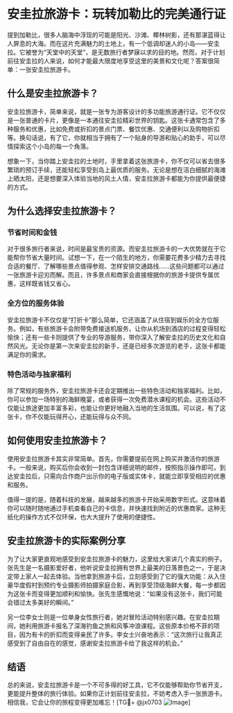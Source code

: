 # 安圭拉旅游卡：玩转加勒比的完美通行证

提到加勒比，很多人脑海中浮现的可能是阳光、沙滩、椰林树影，还有那湛蓝得让人屏息的大海。而在这片充满魅力的土地上，有一个低调却迷人的小岛——安圭拉。它被誉为“天堂中的天堂”，是无数旅行者梦寐以求的目的地。然而，对于计划前往安圭拉的人来说，如何才能最大限度地享受这里的美景和文化呢？答案很简单：一张安圭拉旅游卡。

## 什么是安圭拉旅游卡？

安圭拉旅游卡，简单来说，就是一张专为游客设计的多功能旅游通行证。它不仅仅是一张普通的卡片，更像是一本通往安圭拉精彩世界的钥匙。这张卡通常包含了多种服务和优惠，比如免费或折扣的景点门票、餐饮优惠、交通便利以及购物折扣等。换句话说，有了它，你就相当于拥有了一个贴身的导游和贴心的助手，可以尽情探索这个小岛的每一个角落。

想象一下，当你踏上安圭拉的土地时，手里拿着这张旅游卡，你不仅可以省去很多繁琐的预订手续，还能轻松享受到岛上最优质的服务。无论是想在洁白细腻的海滩上晒太阳，还是想要深入体验当地的风土人情，安圭拉旅游卡都能为你提供最便捷的方式。

## 为什么选择安圭拉旅游卡？

### 节省时间和金钱

对于很多旅行者来说，时间是最宝贵的资源。而安圭拉旅游卡的一大优势就在于它能帮你节省大量时间。试想一下，在一个陌生的地方，你需要花费多少精力去寻找合适的餐厅、了解哪些景点值得参观、怎样安排交通路线……这些问题都可以通过一张旅游卡迎刃而解。而且，许多景点和商家会直接根据你的旅游卡提供专属优惠，这样既省钱又省心。

### 全方位的服务体验

安圭拉旅游卡不仅仅是“打折卡”那么简单，它还涵盖了从住宿到娱乐的全方位服务。例如，有些旅游卡会附带免费接送机服务，让你从机场到酒店的过程变得轻松愉快；还有一些卡则提供了专业的导游服务，带你深入了解安圭拉的历史文化和自然风光。无论你是第一次来安圭拉的新手，还是已经多次游览的老手，这张卡都能满足你的需求。

### 特色活动与独家福利

除了常规的服务外，安圭拉旅游卡还会定期推出一些特色活动和独家福利。比如，你可以参加一场特别的海鲜晚宴，或者获得一次免费潜水课程的机会。这些活动不仅能让旅途更加丰富多彩，也能让你更好地融入当地的生活氛围。可以说，有了这张卡，你不仅能玩得开心，还能玩得与众不同。

## 如何使用安圭拉旅游卡？

使用安圭拉旅游卡其实非常简单。首先，你需要提前在网上购买并激活你的旅游卡。一般来说，购买后你会收到一封包含详细说明的邮件，按照指示操作即可。到达安圭拉后，只需向合作商户出示你的电子版或实体卡，就能立即享受相应的优惠和服务。

值得一提的是，随着科技的发展，越来越多的旅游卡开始采用数字形式。这意味着你可以随时随地通过手机查看自己的卡信息，并快速找到附近的优惠商家。这种无纸化的操作方式不仅环保，也大大提升了使用的便捷性。

## 安圭拉旅游卡的实际案例分享

为了让大家更直观地感受到安圭拉旅游卡的魅力，这里给大家讲几个真实的例子。张先生是一名摄影爱好者，他听说安圭拉拥有世界上最美的日落景色之一，于是决定带上家人一起去体验。当他拿到旅游卡后，立刻感受到了它的强大功能：从入住豪华度假村到预约专业摄影师拍摄家庭合影，再到享受顶级海鲜大餐，每一步都因为这张卡而变得更加顺利和愉快。张先生感慨地说：“如果没有这张卡，我们可能会错过太多美好的瞬间。”

另一位李女士则是一位单身女性旅行者，她对冒险活动特别感兴趣。在安圭拉期间，她利用旅游卡报名了深海钓鱼之旅和风筝冲浪课程。这些原本价格不菲的项目，因为有卡的折扣而变得亲民了许多。李女士兴奋地表示：“这次旅行让我真正感受到了自由自在的感觉，感谢安圭拉旅游卡给了我这样的机会。”

## 结语

总的来说，安圭拉旅游卡是一个不可多得的好工具，它不仅能够帮助你节省开支，更能提升整体的旅行体验。如果你正计划前往安圭拉，不妨考虑入手一张旅游卡。相信我，它会让你的旅程变得更加难忘！[TG💪+ @jx0703 ![Image](https://github.com/user-attachments/assets/dbca1d08-cadb-493c-b0ec-ad6f7a83f270)]